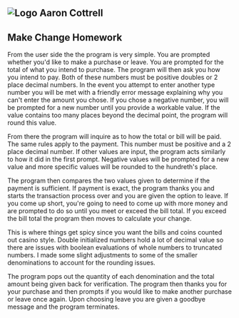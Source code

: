 ## ![Logo](http://skilldistillery.com/downloads/sd_logo.jpg) Aaron Cottrell
## Make Change Homework
From the user side the the program is very simple. You are prompted whether you'd like to make a purchase or leave. You are prompted for the total of what you intend to purchase. The program will then ask you how you intend to pay. Both of these numbers must be positive doubles or 2 place decimal numbers. In the event you attempt to enter another type number you will be met with a friendly error message explaining why you can't enter the amount you chose. If you chose a negative number, you will be prompted for a new number until you provide a workable value. If the value contains too many places beyond the decimal point, the program will round this value.

From there the program will inquire as to how the total or bill will be paid. The same rules apply to the payment. This number must be positive and a 2 place decimal number. If other values are input, the program acts similarly to how it did in the first prompt. Negative values will be prompted for a new value and more specific values will be rounded to the hundreth's place.

The program then compares the two values given to determine if the payment is sufficient. If payment is exact, the program thanks you and starts the transaction process over and you are given the option to leave. If you come up short, you're going to need to come up with more money and are prompted to do so until you meet or exceed the bill total. If you exceed the bill total the program then moves to calculate your change.

This is where things get spicy since you want the bills and coins counted out casino style. Double initialized numbers hold a lot of decimal value so there are issues with boolean evaluations of whole numbers to truncated numbers. I made some slight adjustments to some of the smaller denominations to account for the rounding issues.

The program pops out the quantity of each denomination and the total amount being given back for verification. The program then thanks you for your purchase and then prompts if you would like to make another purchase or leave once again. Upon choosing leave you are given a goodbye message and the program terminates.
